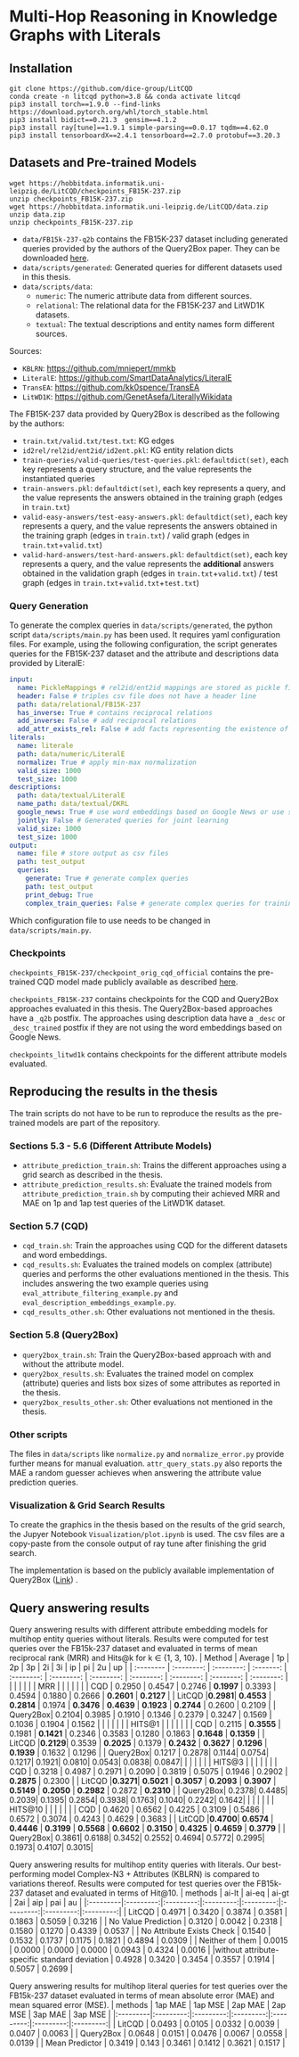 # Multi-Hop Reasoning in Knowledge Graphs with Literals

## Installation
```
git clone https://github.com/dice-group/LitCQD
conda create -n litcqd python=3.8 && conda activate litcqd
pip3 install torch==1.9.0 --find-links https://download.pytorch.org/whl/torch_stable.html
pip3 install bidict==0.21.3  gensim==4.1.2
pip3 install ray[tune]==1.9.1 simple-parsing==0.0.17 tqdm==4.62.0
pip3 install tensorboardX==2.4.1 tensorboard==2.7.0 protobuf==3.20.3
```

## Datasets and Pre-trained Models

```
wget https://hobbitdata.informatik.uni-leipzig.de/LitCQD/checkpoints_FB15K-237.zip
unzip checkpoints_FB15K-237.zip
wget https://hobbitdata.informatik.uni-leipzig.de/LitCQD/data.zip
unzip data.zip
unzip checkpoints_FB15K-237.zip
```

- `data/FB15k-237-q2b` contains the FB15K-237 dataset including generated queries provided by the authors of the Query2Box paper.
They can be downloaded [here](http://snap.stanford.edu/betae/KG_data.zip).
- `data/scripts/generated`: Generated queries for different datasets used in this thesis.
- `data/scripts/data`:
    - `numeric`: The numeric attribute data from different sources.
    - `relational`: The relational data for the FB15K-237 and LitWD1K datasets.
    - `textual`: The textual descriptions and entity names form different sources.

Sources:
- `KBLRN`: https://github.com/mniepert/mmkb
- `LiteralE`: https://github.com/SmartDataAnalytics/LiteralE
- `TransEA`: https://github.com/kk0spence/TransEA
- `LitWD1K`: https://github.com/GenetAsefa/LiterallyWikidata

The FB15K-237 data provided by Query2Box is described as the following by the authors:
- `train.txt/valid.txt/test.txt`: KG edges
- `id2rel/rel2id/ent2id/id2ent.pkl`: KG entity relation dicts
- `train-queries/valid-queries/test-queries.pkl`: `defaultdict(set)`, each key represents a query structure, and the value represents the instantiated queries
- `train-answers.pkl`: `defaultdict(set)`, each key represents a query, and the value represents the answers obtained in the training graph (edges in `train.txt`)
- `valid-easy-answers/test-easy-answers.pkl`: `defaultdict(set)`, each key represents a query, and the value represents the answers obtained in the training graph (edges in `train.txt`) / valid graph (edges in `train.txt`+`valid.txt`)
- `valid-hard-answers/test-hard-answers.pkl`: `defaultdict(set)`, each key represents a query, and the value represents the **additional** answers obtained in the validation graph (edges in `train.txt`+`valid.txt`) / test graph (edges in `train.txt`+`valid.txt`+`test.txt`)


### Query Generation

To generate the complex queries in `data/scripts/generated`, the python script `data/scripts/main.py` has been used.
It requires yaml configuration files. For example, using the following configuration, the script generates queries for the FB15K-237 dataset and the attribute and descriptions data provided by LiteralE:
```yaml
input: 
  name: PickleMappings # rel2id/ent2id mappings are stored as pickle files
  header: False # triples csv file does not have a header line
  path: data/relational/FB15K-237
  has_inverse: True # contains reciprocal relations
  add_inverse: False # add reciprocal relations
  add_attr_exists_rel: False # add facts representing the existence of an attribute
literals:
  name: literale
  path: data/numeric/LiteralE
  normalize: True # apply min-max normalization
  valid_size: 1000
  test_size: 1000
descriptions:
  path: data/textual/LiteralE
  name_path: data/textual/DKRL
  google_news: True # use word embeddings based on Google News or use self-trained
  jointly: False # Generated queries for joint learning
  valid_size: 1000
  test_size: 1000
output:
  name: file # store output as csv files
  path: test_output
  queries:
    generate: True # generate complex queries
    path: test_output
    print_debug: True
    complex_train_queries: False # generate complex queries for training data; required by Query2Box
```
Which configuration file to use needs to be changed in `data/scripts/main.py`.

### Checkpoints

`checkpoints_FB15K-237/checkpoint_orig_cqd_official` contains the pre-trained CQD model made publicly available as described [here](https://github.com/pminervini/KGReasoning/blob/main/CQD.md).

`checkpoints_FB15K-237` contains checkpoints for the CQD and Query2Box approaches evaluated in this thesis. The Query2Box-based approaches have a `_q2b` postfix. The approaches using description data have a `_desc` or `_desc_trained` postfix if they are not using the word embeddings based on Google News.

`checkpoints_litwd1k` contains checkpoints for the different attribute models evaluated.

## Reproducing the results in the thesis

The train scripts do not have to be run to reproduce the results as the pre-trained models are part of the repository.

### Sections 5.3 - 5.6 (Different Attribute Models)

- `attribute_prediction_train.sh`: Trains the different approaches using a grid search as described in the thesis.
- `attribute_prediction_results.sh`: Evaluate the trained models from `attribute_prediction_train.sh` by computing their achieved MRR and MAE on 1p and 1ap test queries of the LitWD1K dataset.

### Section 5.7 (CQD)
- `cqd_train.sh`: Train the approaches using CQD for the different datasets and word embeddings.
- `cqd_results.sh`: Evaluates the trained models on complex (attribute) queries and performs the other evaluations mentioned in the thesis. This includes answering the two example queries using `eval_attribute_filtering_example.py` and `eval_description_embeddings_example.py`.
- `cqd_results_other.sh`: Other evaluations not mentioned in the thesis.

### Section 5.8 (Query2Box)
- `query2box_train.sh`: Train the Query2Box-based approach with and without the attribute model.
- `query2box_results.sh`: Evaluates the trained model on complex (attribute) queries and lists box sizes of some attributes as reported in the thesis.
- `query2box_results_other.sh`: Other evaluations not mentioned in the thesis.

### Other scripts

The files in `data/scripts` like `normalize.py` and `normalize_error.py` provide further means for manual evaluation.
`attr_query_stats.py` also reports the MAE a random guesser achieves when answering the attribute value prediction queries.

### Visualization & Grid Search Results
To create the graphics in the thesis based on the results of the grid search, the Jupyer Notebook `Visualization/plot.ipynb` is used.
The csv files are a copy-paste from the console output of ray tune after finishing the grid search.

The implementation is based on the publicly available implementation of Query2Box ([Link](https://github.com/snap-stanford/KGReasoning)) .

## Query answering results
Query answering results with different attribute embedding models for multihop entity queries without literals. Results were computed for test queries over the FB15k-237 dataset and evaluated in terms of mean reciprocal rank (MRR) and Hits@k for k ∈ {1, 3, 10}.
| Method   | Average | 1p      | 2p      | 3p      | 2i      | 3i      | ip      | pi      | 2u      | up      |
| :-------- | :--------: | :--------: | :-------: | :--------: | :--------: | :--------: | :--------: | :--------: | :--------: | :--------: |
|          |         |         |         |         |   MRR   |         |         |         |         |         |
| CQD      |    0.2950     | 0.4547  | 0.2746  | **0.1997**  | 0.3393  | 0.4594  | 0.1880  | 0.2666  | **0.2601**  | **0.2127**  |
|  LitCQD |**0.2981**| **0.4553**  | **0.2814**  | 0.1974  | **0.3476**  | **0.4639**  | **0.1923**  | **0.2744**  | 0.2600  | 0.2109  |
| Query2Box| 0.2104| 0.3985 | 0.1910 | 0.1346 | 0.2379 | 0.3247 | 0.1569 | 0.1036 | 0.1904 | 0.1562 |
|          |         |         |         |         | HITS@1  |         |         |         |         |         |
| CQD  |  0.2115  | **0.3555**  | 0.1981  | **0.1421**  | 0.2346  | 0.3583  | 0.1280  | 0.1863  | **0.1648**  | **0.1359**  |
|  LitCQD |**0.2129**| 0.3539  | **0.2025**  | 0.1379  | **0.2432**  | **0.3627**  | **0.1296**  | **0.1939**  | 0.1632  | 0.1296  |
| Query2Box| 0.1217 | 0.2878| 0.1144| 0.0754| 0.1217| 0.1921| 0.0810| 0.0543| 0.0838| 0.0847|
|          |         |         |         |         | HITS@3  |         |         |         |         |         |
| CQD      |    0.3218   | 0.4987  | 0.2971  | 0.2090  | 0.3819  | 0.5075  | 0.1946  | 0.2902  | **0.2875**  | 0.2300  |
|  LitCQD |**0.3271**| **0.5021**  | **0.3057**  | **0.2093**  | **0.3907**  | **0.5149**  | **0.2050**  | **0.2982**  | 0.2872  | **0.2310**  |
| Query2Box| 0.2378| 0.4485| 0.2039| 0.1395| 0.2854| 0.3938| 0.1763| 0.1040| 0.2242| 0.1642|
|          |         |         |         |         | HITS@10 |         |         |         |         |         |
| CQD |  0.4620 | 0.6562  | 0.4225  | 0.3109  | 0.5486  | 0.6572  | 0.3074  | 0.4243  | 0.4629  | 0.3683  |
|  LitCQD |**0.4700**| **0.6574**  | **0.4446**  | **0.3199** | **0.5568** | **0.6602**  | **0.3150**  | **0.4325**  | **0.4659**  | **0.3779**  |
| Query2Box| 0.3861| 0.6188| 0.3452| 0.2552| 0.4694| 0.5772| 0.2995| 0.1973| 0.4107| 0.3015|



Query answering results for multihop entity queries with literals. Our best-performing model Complex-N3 + Attributes (KBLRN) is compared to variations thereof. Results were computed for test queries over the FB15k-237 dataset and evaluated in terms of Hit@10.
| methods                     | ai-lt  | ai-eq  | ai-gt  | 2ai    | aip    | pai    | au     |
|:---------|:---------:|:---------:|:---------:|:---------:|:---------:|:---------:|:---------:|
| LitCQD                      | 0.4971 | 0.3420 | 0.3874 | 0.3581 | 0.1863 | 0.5059 | 0.3216 |
| No Value Prediction        | 0.3120 | 0.0042 | 0.2318 | 0.1580 | 0.1270 | 0.4339 | 0.0537 |
| No Attribute Exists Check  | 0.1540 | 0.1532 | 0.1737 | 0.1175 | 0.1821 | 0.4894 | 0.0309 |
| Neither of them             | 0.0015 | 0.0000 | 0.0000 | 0.0000 | 0.0943 | 0.4324 | 0.0016 |
|without attribute-specific standard deviation | 0.4928 | 0.3420 | 0.3454 | 0.3557 | 0.1914 | 0.5057 | 0.2699 |


Query answering results for multihop literal queries for test queries over the FB15k-237 dataset evaluated in terms of mean absolute error (MAE) and mean squared error (MSE).
| methods        | 1ap MAE | 1ap MSE | 2ap MAE | 2ap MSE | 3ap MAE | 3ap MSE |
|:---------|:---------:|:---------:|:---------:|:---------:|:---------:|:---------:|
| LitCQD         | 0.0493  | 0.0105  | 0.0332  | 0.0039  | 0.0407  | 0.0063  |
| Query2Box      | 0.0648  | 0.0151  | 0.0476  | 0.0067  | 0.0558  | 0.0139  |
| Mean Predictor | 0.3419  | 0.143   | 0.3461  | 0.1412  | 0.3621  | 0.1517  |




